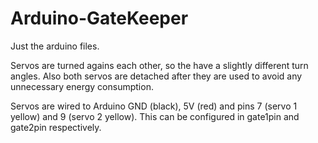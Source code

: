 # Arduino-GateKeeper
Just the arduino files.

Servos are turned agains each other, so the have a slightly different turn angles. Also
both servos are detached after they are used to avoid any unnecessary energy consumption.

Servos are wired to Arduino GND (black), 5V (red) and pins 7 (servo 1 yellow)
and 9 (servo 2 yellow). This can be configured in gate1pin and gate2pin respectively.

